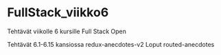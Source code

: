 # FullStack_viikko6
Tehtävät viikolle 6 kursille Full Stack Open

Tehtävät 6.1-6.15 kansiossa redux-anecdotes-v2
Loput routed-anecdotes
